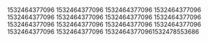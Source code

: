 1532464377096
1532464377096
1532464377096
1532464377096
1532464377096
1532464377096
1532464377096
1532464377096
1532464377096
1532464377096
1532464377096
1532464377096
1532464377096
1532464377096
15324643770961532478553686